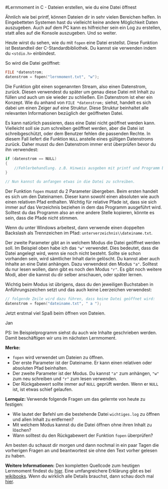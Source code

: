 #Lernmoment in C - Dateien erstellen, wie du eine Datei öffnest

Ähnlich wie bei printf, können Dateien dir in sehr vielen Bereichen helfen. In Eingebetteten Systemen hast du vielleicht keine andere Möglichkeit Daten auszugeben. Auch auf dem PC kann es hilfreicher sein ein Log zu erstellen, statt alles auf die Konsole auszugeben. Und so weiter.

Heute wirst du sehen, wie du mit `fopen` eine Datei erstellst. Diese Funktion ist Bestandteil der C-Standardbibliothek. Du kannst sie verwenden indem du `<stdio.h>` einbindest.

So wird die Datei geöffnet:

```c
FILE *datenstrom;
datenstrom = fopen("lernmoment.txt", "w");
```

Die Funktion gibt einen sogenannten Stream, also einen Datenstrom, zurück. Diesen verwendest du später um genau diese Datei mit Inhalt zu füllen und auch um sie wieder zu schließen. Ein Datenstrom ist eher ein Konzept. Wie du anhand von `FILE *datenstrom;` siehst, handelt es sich dabei um einen Zeiger auf eine Struktur. Diese Struktur beinhaltet alle relevanten Informationen bezüglich der geöffneten Datei.

Es kann natürlich passieren, dass eine Datei nicht geöffnet werden kann. Vielleicht soll sie zum schreiben geöffnet werden, aber die Datei ist schreibgeschützt, oder dem Benutzer fehlen die passenden Rechte. In diesem Fall liefert die Funktion `NULL` anstelle eines gültigen Datenstroms zurück. Daher musst du den Datenstrom immer erst überprüfen bevor du ihn verwendest:

```c
if (datenstrom == NULL)
{
	//Fehlerbehandlung. z.B. Hinweis ausgeben mit printf und Programm beenden
}

// Nun kannst du anfangen etwas in die Datei zu schreiben.
```

Der Funktion `fopen` musst du 2 Parameter übergeben. Beim ersten handelt es sich um den Dateinamen. Dieser kann sowohl einen absoluten wie auch einen relativen Pfad enthalten. Wichtig für relative Pfade ist, dass sie sich immer auf das Verzeichnis beziehen in dem das Programm ausgeführt wird. Solltest du das Programm also an eine andere Stelle kopieren, könnte es sein, dass die Pfade nicht stimmen.

Wenn du unter Windows arbeitest, dann verwende einen doppelten Backslash als Trennzeichen im Pfad: `unterverzeichnis\\dateiname.txt`.

Der zweite Parameter gibt an in welchem Modus die Datei geöffnet werden soll. Im Beispiel oben habe ich das `"w"` verwendet. Dies bedeutet, dass die Datei angelegt wird, wenn sie noch nicht besteht. Sollte sie schon vorhanden sein, wird sämtlicher Inhalt darin gelöscht. Du kannst aber auch Inhalte an eine Datei anhängen. Dazu verwendest den Modus `"a"`. Solltest du nur lesen wollen, dann gibt es noch den Modus `"r"`. Es gibt noch weitere Modi, aber die kannst du dir selber anschauen, oder später lernen.

Wichtig beim Modus ist übrigens, dass du den jeweiligen Buchstaben in Anführungszeichen setzt und das auch keine Leerzeichen verwendest:

```c
// folgende Zeile wird dazu führen, dass keine Datei geöffnet wird:
datenstrom = fopen("dateiname.txt", " a ");
```

Jetzt erstmal viel Spaß beim öffnen von Dateien.

Jan

PS: Im Beispielprogramm siehst du auch wie Inhalte geschrieben werden. Damit beschäftigen wir uns im nächsten Lernmoment.

**Merke:**

-	`fopen` wird verwendet um Dateien zu öffnen.
-	Der erste Parameter ist der Dateiname. Er kann einen relativen oder absoluten Pfad beinhalten.
-	Der zweite Parameter ist der Modus. Du kannst `"a"` zum anhängen, `"w"` zum neu schreiben und `"r"` zum lesen verwenden.
-	Der Rückgabewert sollte immer auf `NULL` geprüft werden. Wenn er `NULL` ist, ist etwas schief gelaufen.

**Lernquiz:** Verwende folgende Fragen um das gelernte von heute zu festigen:

-	Wie lautet der Befehl um die bestehende Datei `wichtiges.log` zu öffnen und allen Inhalt zu entfernen?
-	Mit welchem Modus kannst du die Datei öffnen ohne ihren Inhalt zu löschen?
-	Wann solltest du den Rückgabewert der Funktion `fopen` überprüfen?

Am besten du schaust dir morgen und dann nochmal in ein paar Tagen die vorherigen Fragen an und beantwortest sie ohne den Text vorher gelesen zu haben.

**Weitere Informationen:** Den kompletten Quellcode zum heutigen Lernmoment findest du [hier](https://github.com/inginform/lernmomente/tree/master/C_DateienErstellen). Eine umfangreichere Erklärung gibt es bei [wikibooks](https://de.wikibooks.org/wiki/C-Programmierung:_Dateien). Wenn du wirklich alle Details brauchst, dann schau doch mal [hier](http://openbook.rheinwerk-verlag.de/c_von_a_bis_z/016_c_ein_ausgabe_funktionen_005.htm#mj47f082541eb4df9dbdcefdbc2775feae).
